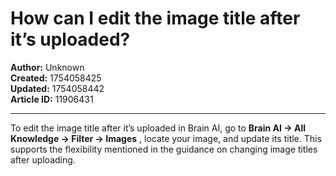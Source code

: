 # How can I edit the image title after it’s uploaded?

**Author:** Unknown  
**Created:** 1754058425  
**Updated:** 1754058442  
**Article ID:** 11906431  

---

To edit the image title after it’s uploaded in Brain AI, go to **Brain AI → All Knowledge → Filter → Images** , locate your image, and update its title. This supports the flexibility mentioned in the guidance on changing image titles after uploading.

